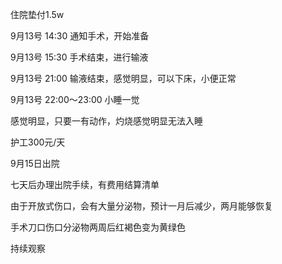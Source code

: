 住院垫付1.5w

9月13号 14:30 通知手术，开始准备

9月13号 15:30 手术结束，进行输液

9月13号 21:00 输液结束，感觉明显，可以下床，小便正常

9月13号 22:00～23:00 小睡一觉

感觉明显，只要一有动作，灼烧感觉明显无法入睡

护工300元/天

9月15日出院

七天后办理出院手续，有费用结算清单

由于开放式伤口，会有大量分泌物，预计一月后减少，两月能够恢复

手术刀口伤口分泌物两周后红褐色变为黄绿色

持续观察
